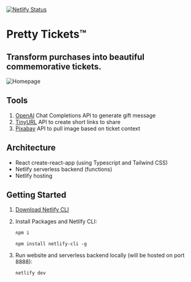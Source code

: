 [![Netlify Status](https://api.netlify.com/api/v1/badges/a81204a5-d6c4-4a7f-807b-3fcecda118ee/deploy-status)](https://app.netlify.com/sites/prettytickets/deploys)

# Pretty Tickets™

## Transform purchases into beautiful commemorative tickets.

![Homepage](./public/screenshot.webp)

## Tools

1. [OpenAI](https://openai.com) Chat Completions API to generate gift message
2. [TinyURL](https://tinyurl.com) API to create short links to share
3. [Pixabay](https://pixabay.com/) API to pull image based on ticket context

## Architecture

- React create-react-app (using Typescript and Tailwind CSS)
- Netlify serverless backend (functions)
- Netlify hosting

## Getting Started

1. [Download Netlify CLI](https://docs.netlify.com/cli/get-started/)

2. Install Packages and Netlify CLI:

    ```bash
    npm i
    ```

    ```
    npm install netlify-cli -g
    ```

3. Run website and serverless backend locally (will be hosted on port 8888):

    ```bash
    netlify dev
    ```
